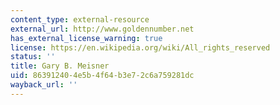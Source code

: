 ```yaml
---
content_type: external-resource
external_url: http://www.goldennumber.net
has_external_license_warning: true
license: https://en.wikipedia.org/wiki/All_rights_reserved
status: ''
title: Gary B. Meisner
uid: 86391240-4e5b-4f64-b3e7-2c6a759281dc
wayback_url: ''
---
```

